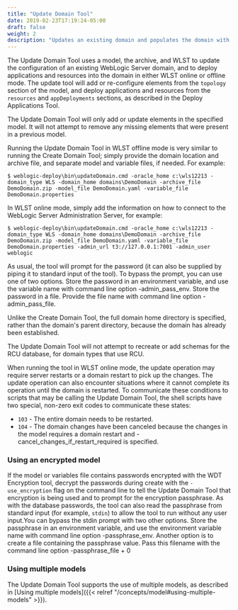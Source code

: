 ```yaml
---
title: "Update Domain Tool"
date: 2019-02-23T17:19:24-05:00
draft: false
weight: 2
description: "Updates an existing domain and populates the domain with all the resources and applications specified in the model, either in offline or online mode."
---
```



The Update Domain Tool uses a model, the archive, and WLST to update the configuration of an existing WebLogic Server domain, and to deploy applications and resources into the domain in either WLST online or offline mode.  The update tool will add or re-configure elements from the `topology` section of the model, and deploy applications and resources from the `resources` and `appDeployments` sections, as described in the Deploy Applications Tool.

The Update Domain Tool will only add or update elements in the specified model. It will not attempt to remove any missing elements that were present in a previous model.

Running the Update Domain Tool in WLST offline mode is very similar to running the Create Domain Tool; simply provide the domain location and archive file, and separate model and variable files, if needed.  For example:

    $ weblogic-deploy\bin\updateDomain.cmd -oracle_home c:\wls12213 -domain_type WLS -domain_home domains\DemoDomain -archive_file DemoDomain.zip -model_file DemoDomain.yaml -variable_file DemoDomain.properties

In WLST online mode, simply add the information on how to connect to the WebLogic Server Administration Server, for example:

    $ weblogic-deploy\bin\updateDomain.cmd -oracle_home c:\wls12213 -domain_type WLS -domain_home domains\DemoDomain -archive_file DemoDomain.zip -model_file DemoDomain.yaml -variable_file DemoDomain.properties -admin_url t3://127.0.0.1:7001 -admin_user weblogic

As usual, the tool will prompt for the password (it can also be supplied by piping it to standard input of the tool). To bypass the prompt, you can use one of two options. Store the password in an environment variable, and use the variable name with command line option -admin_pass_env. Store the password in a file. Provide the file name with command line option -admin_pass_file.

Unlike the Create Domain Tool, the full domain home directory is specified, rather than the domain's parent directory, because the domain has already been established.

The Update Domain Tool will not attempt to recreate or add schemas for the RCU database, for domain types that use RCU.

When running the tool in WLST online mode, the update operation may require server restarts or a domain restart to pick up the changes.  The update operation can also encounter situations where it cannot complete its operation until the domain is restarted.  To communicate these conditions to scripts that may be calling the Update Domain Tool, the shell scripts have two special, non-zero exit codes to communicate these states:

- `103` - The entire domain needs to be restarted.
- `104` - The domain changes have been canceled because the changes in the model requires a domain restart and -cancel_changes_if_restart_required is specified.

### Using an encrypted model

If the model or variables file contains passwords encrypted with the WDT Encryption tool, decrypt the passwords during create with the `-use_encryption` flag on the command line to tell the Update Domain Tool that encryption is being used and to prompt for the encryption passphrase.  As with the database passwords, the tool can also read the passphrase from standard input (for example, `stdin`) to allow the tool to run without any user input.You can bypass the stdin prompt with two other options. Store the passphrase in an environment variable, and use the environment variable name with command line option -passphrase_env. Another option is to create a file containing the passphrase value. Pass this filename with the command line option -passphrase_file
+
0 

### Using multiple models

The Update Domain Tool supports the use of multiple models, as described in [Using multiple models]({{< relref "/concepts/model#using-multiple-models" >}}).
